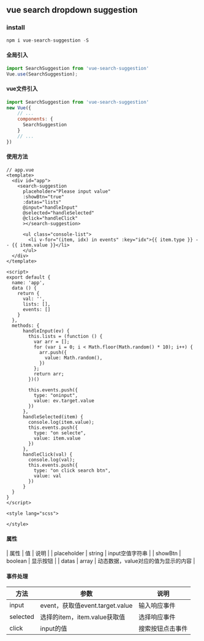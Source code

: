 ## vue search dropdown suggestion

### install
```javascript
npm i vue-search-suggestion -S
```
#### 全局引入
```javascript
import SearchSuggestion from 'vue-search-suggestion'
Vue.use(SearchSuggestion);
```
#### vue文件引入
```javascript
import SearchSuggestion from 'vue-search-suggestion'
new Vue({
    // ...
    components: {
      SearchSuggestion
    }
    // ...
})
```
#### 使用方法
```
// app.vue
<template>
  <div id="app">
    <search-suggestion 
      placeholder="Please input value"
      :showBtn="true"
      :datas="lists" 
      @input="handleInput" 
      @selected="handleSelected" 
      @click="handleClick"
      ></search-suggestion>

      <ul class="console-list">
        <li v-for="(item, idx) in events" :key="idx">{{ item.type }} -- {{ item.value }}</li>
      </ul>
  </div>
</template>

<script>
export default {
  name: 'app',
  data () {
    return {
      val: '',
      lists: [],
      events: []
    }
  },
  methods: {
      handleInput(ev) {
        this.lists = (function () {
          var arr = [];
          for (var i = 0; i < Math.floor(Math.random() * 10); i++) {
            arr.push({
              value: Math.random(),
            })
          };
          return arr;
        })()

        this.events.push({
          type: "oninput",
          value: ev.target.value
        })
      },
      handleSelected(item) {
        console.log(item.value);
        this.events.push({
          type: "on selecte",
          value: item.value
        })
      },
      handleClick(val) {
        console.log(val);
        this.events.push({
          type: "on click search btn",
          value: val
        })
      }
  }
}
</script>

<style lang="scss">

</style>
```
#### 属性

| 属性 | 值 |  说明 |
| placeholder | string | input空值字符串 |
| showBtn | boolean | 显示按钮 |
| datas | array | 动态数据，value对应的值为显示的内容 | 


#### 事件处理

| 方法 | 参数 | 说明 |
| ------ | ------ | ------ |
| input  | event，获取值event.target.value |  输入响应事件 |
| selected  | 选择的item，item.value获取值 | 选择响应事件 |
| click  | input的值 | 搜索按钮点击事件 |
